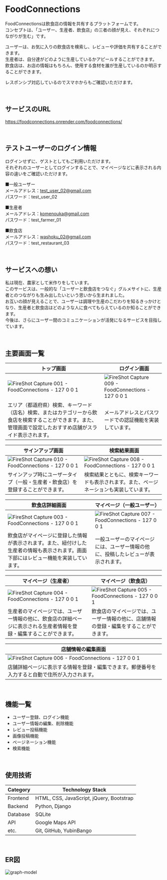 # FoodConnections

FoodConnectionsは飲食店の情報を共有するプラットフォームです。<br>
コンセプトは、「ユーザー、生産者、飲食店」の三者の顔が見え、それぞれにつながりが生む」です。

ユーザーは、お気に入りの飲食店を検索し、レビューや評価を共有することができます。<br>
生産者は、自分達がどのように生産しているかアピールすることができます。<br>
飲食店は、お店の情報はもちろん、使用する食材を誰が生産しているのか明示することができます。

レスポンシブ対応しているのでスマホからもご確認いただけます。

<br />

## サービスのURL

https://foodconnections.onrender.com/foodconnections/

<br />

## テストユーザーのログイン情報

ログインせずに、ゲストとしてもご利用いただけます。<br>
それぞれのユーザーとしてログインすることで、マイページなどに表示される内容の違いをご確認いただけます。<br>

■一般ユーザー<br>
メールアドレス：test_user_02@gmail.com<br>
パスワード：test_user_02<br>

■生産者<br>
メールアドレス：komenouka@gmail.com<br>
パスワード：test_farmer_01<br>

■飲食店<br>
メールアドレス：washoku_02@gmail.com<br>
パスワード：test_restaurant_03<br>

<br />

## サービスへの想い

私は現在、農家として米作りをしています。<br>
このサービスは、一般的な「ユーザーと飲食店をつなぐ」グルメサイトに、生産者とのつながりも生み出したいという思いから生まれました。<br>
お互いの顔が見えることで、ユーザーは調理や生産のこだわりを知るきっかけとなり、生産者と飲食店はどのような人に食べてもらえているのか知ることができます。<br>
今後は、さらにユーザー間のコミュニケーションが活発になるサービスを目指しています。<br>

<br />

## 主要画面一覧
| トップ画面 |　ログイン画面 |
| ---- | ---- |
| ![FireShot Capture 001 - FoodConnections - 127 0 0 1](https://github.com/NaoyaTAKEI04/FoodConnections/assets/155603182/0e56ce5d-f676-4462-9896-eabbe8b8c56f) | ![FireShot Capture 009 - FoodConnections - 127 0 0 1](https://github.com/NaoyaTAKEI04/FoodConnections/assets/155603182/bd646da5-ff6d-46eb-808f-ecc8c7144384) |
| エリア（都道府県）検索、キーワード（店名）検索、またはカテゴリーから飲食店を検索することができます。また、管理画面で設定したおすすめ店舗がスライド表示されます。 | メールアドレスとパスワードでの認証機能を実装しています。 |

| サインアップ画面 |　検索結果画面 |
| ---- | ---- |
| ![FireShot Capture 010 - FoodConnections - 127 0 0 1](https://github.com/NaoyaTAKEI04/FoodConnections/assets/155603182/bfb19bc2-07b7-4682-8864-2f03289f4399) | ![FireShot Capture 008 - FoodConnections - 127 0 0 1](https://github.com/NaoyaTAKEI04/FoodConnections/assets/155603182/0335a12d-35f5-4cc6-a45a-6090850fdcf5) |
| サインアップ時にユーザータイプ（一般・生産者・飲食店）を登録することができます。 | 検索結果とともに、検索キーワードも表示されます。また、ページネーションも実装しています。 |

| 飲食店詳細画面 |マイページ（一般ユーザー） |
| ---- | ---- |
| ![FireShot Capture 003 - FoodConnections - 127 0 0 1](https://github.com/NaoyaTAKEI04/FoodConnections/assets/155603182/c103e85e-92a8-455b-8be9-51176d027c50) | ![FireShot Capture 007 - FoodConnections - 127 0 0 1](https://github.com/NaoyaTAKEI04/FoodConnections/assets/155603182/3a09ec44-05fc-4a39-ad9a-648fd4ad8f55) |
| 飲食店がマイページに登録した情報が表示されます。また、紐付けした生産者の情報も表示されます。画面下部にはレビュー機能を実装しています。 | 一般ユーザーのマイページには、ユーザー情報の他に、投稿したレビューが表示されます。 |

| マイページ（生産者） |マイページ（飲食店） |
| ---- | ---- |
| ![FireShot Capture 004 - FoodConnections - 127 0 0 1](https://github.com/NaoyaTAKEI04/FoodConnections/assets/155603182/4d2d4108-d042-41ee-946b-ead53bc17205) | ![FireShot Capture 005 - FoodConnections - 127 0 0 1](https://github.com/NaoyaTAKEI04/FoodConnections/assets/155603182/5f25ebe8-ee1c-4721-9704-8e4f4995b319) |
| 生産者のマイページでは、ユーザー情報の他に、飲食店の詳細ページに表示される生産者情報を登録・編集することができます。 | 飲食店のマイページでは、ユーザー情報の他に、店舗情報の登録・編集をすることができます。 |

| 店舗情報の編集画面 |
| ---- |
| ![FireShot Capture 006 - FoodConnections - 127 0 0 1](https://github.com/NaoyaTAKEI04/FoodConnections/assets/155603182/79c313e3-8c0f-4c58-bb37-fb4594ef5dc0) |
| 店舗詳細ページに表示する情報を登録・編集できます。郵便番号を入力すると自動で住所が入力されます。 |

<br />

## 機能一覧

- ユーザー登録、ログイン機能
- ユーザー情報の編集、削除機能
- レビュー投稿機能
- 画像投稿機能
- ページネーション機能
- 検索機能

<br />

## 使用技術

| Category          | Technology Stack                                     |
| ----------------- | --------------------------------------------------   |
| Frontend          | HTML, CSS, JavaScript, jQuery, Bootstrap             |
| Backend           | Python, Django                                       |
| Database          | SQLite   　　　　　　　　　　　　　　                                     |
| API               | Google Maps API                                      |
| etc.              | Git, GitHub, YubinBango                              |

<br />

## ER図

![graph-model](https://github.com/NaoyaTAKEI04/FoodConnections/assets/155603182/d478a558-3388-4114-aab3-0c382d8437e7)
